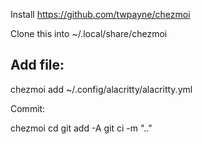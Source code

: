Install https://github.com/twpayne/chezmoi

Clone this into ~/.local/share/chezmoi

## Add file:

chezmoi add ~/.config/alacritty/alacritty.yml

Commit:

chezmoi cd
git add -A
git ci -m ".."
